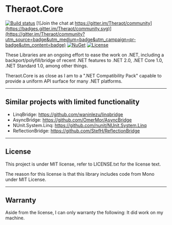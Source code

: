 Theraot.Core
===

[![Build status](https://ci.appveyor.com/api/projects/status/lk3aey42hdfnyym5?svg=true)](https://ci.appveyor.com/project/theraot/theraot)
[![Join the chat at https://gitter.im/Theraot/community](https://badges.gitter.im/Theraot/community.svg)](https://gitter.im/Theraot/community?utm_source=badge&utm_medium=badge&utm_campaign=pr-badge&utm_content=badge)
[![NuGet](https://img.shields.io/nuget/v/Theraot.Core.svg?style=flat)](https://www.nuget.org/packages/Theraot.Core/)
[![License](https://img.shields.io/github/license/theraot/theraot.svg?style=flat)](https://github.com/theraot/Theraot/blob/master/LICENSE.txt)

These Libraries are an ongoing effort to ease the work on .NET, including a backport/polyfill/bridge of recent .NET features to .NET 2.0, .NET Core 1.0, .NET Standard 1.0, among other things.

Theraot.Core is as close as I am to a ".NET Compatibility Pack" capable to provide a uniform API surface for many .NET platforms.

---
Similar projects with limited functionality
---

* LinqBridge: https://github.com/waninlezu/linqbridge
* AsyncBridge: https://github.com/OmerMor/AsyncBridge
* NUnit.System.Linq: https://github.com/nunit/NUnit.System.Linq
* ReflectionBridge: https://github.com/StefH/ReflectionBridge

---
License
---

This project is under MIT license, refer to LICENSE.txt for the license text.

The reason for this license is that this library includes code from Mono under MIT License.

---
Warranty
---

Aside from the license, I can only warranty the following: It did work on my machine.
